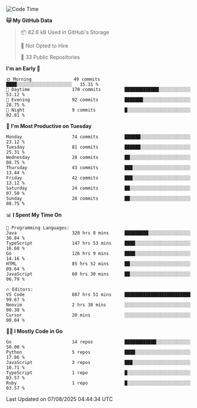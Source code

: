 <!--START_SECTION:thansetan-waka-->
![Code Time](http://img.shields.io/badge/Code%20Time-890%20hrs%2049%20mins-blue)

**🐱 My GitHub Data** 

> 📦 82.6 kB Used in GitHub's Storage 
 > 
> 🚫 Not Opted to Hire
 > 
> 📜 33 Public Repositories 
 > 

**I'm an Early 🐤** 

```text
🌞 Morning                49 commits          ████░░░░░░░░░░░░░░░░░░░░░   15.31 % 
🌆 Daytime                170 commits         █████████████░░░░░░░░░░░░   53.12 % 
🌃 Evening                92 commits          ███████░░░░░░░░░░░░░░░░░░   28.75 % 
🌙 Night                  9 commits           █░░░░░░░░░░░░░░░░░░░░░░░░   02.81 % 
```

📅 **I'm Most Productive on Tuesday** 

```text
Monday                   74 commits          ██████░░░░░░░░░░░░░░░░░░░   23.12 % 
Tuesday                  81 commits          ██████░░░░░░░░░░░░░░░░░░░   25.31 % 
Wednesday                28 commits          ██░░░░░░░░░░░░░░░░░░░░░░░   08.75 % 
Thursday                 43 commits          ███░░░░░░░░░░░░░░░░░░░░░░   13.44 % 
Friday                   42 commits          ███░░░░░░░░░░░░░░░░░░░░░░   13.12 % 
Saturday                 24 commits          ██░░░░░░░░░░░░░░░░░░░░░░░   07.50 % 
Sunday                   28 commits          ██░░░░░░░░░░░░░░░░░░░░░░░   08.75 % 
```

📊 **I Spent My Time On** 

```text
💬 Programming Languages: 
Java                     328 hrs 8 mins      █████████░░░░░░░░░░░░░░░░   36.84 % 
TypeScript               147 hrs 53 mins     ████░░░░░░░░░░░░░░░░░░░░░   16.60 % 
Go                       126 hrs 9 mins      ████░░░░░░░░░░░░░░░░░░░░░   14.16 % 
HTML                     85 hrs 52 mins      ██░░░░░░░░░░░░░░░░░░░░░░░   09.64 % 
JavaScript               60 hrs 30 mins      ██░░░░░░░░░░░░░░░░░░░░░░░   06.79 % 

🔥 Editors: 
VS Code                  887 hrs 51 mins     █████████████████████████   99.67 % 
Neovim                   2 hrs 38 mins       ░░░░░░░░░░░░░░░░░░░░░░░░░   00.30 % 
Cursor                   20 mins             ░░░░░░░░░░░░░░░░░░░░░░░░░   00.04 % 
```

**🧑‍💻 I Mostly Code in Go** 

```text
Go                       14 repos            ████████████░░░░░░░░░░░░░   50.00 % 
Python                   5 repos             ████░░░░░░░░░░░░░░░░░░░░░   17.86 % 
JavaScript               3 repos             ███░░░░░░░░░░░░░░░░░░░░░░   10.71 % 
TypeScript               1 repo              █░░░░░░░░░░░░░░░░░░░░░░░░   03.57 % 
Ruby                     1 repo              █░░░░░░░░░░░░░░░░░░░░░░░░   03.57 % 
```

Last Updated on 07/08/2025 04:44:34 UTC
<!--END_SECTION:thansetan-waka-->